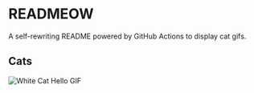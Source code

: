 # READMEOW

A self-rewriting README powered by GitHub Actions to display cat gifs.

## Cats

![White Cat Hello GIF](https://media1.giphy.com/media/v1.Y2lkPTlhY2QwMmRhY3hwc3p3ZGkxa3V6eTVvdHcxZzN6cWQ3djlqOHAwcXY2czZtOGdseCZlcD12MV9naWZzX3NlYXJjaCZjdD1n/vFKqnCdLPNOKc/200.gif)
